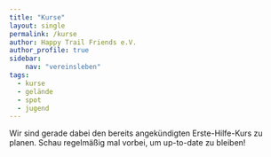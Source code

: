 ```yaml
---
title: "Kurse"
layout: single
permalink: /kurse
author: Happy Trail Friends e.V.
author_profile: true
sidebar:
    nav: "vereinsleben"
tags:
  - kurse
  - gelände
  - spot
  - jugend
---
```


Wir sind gerade dabei den bereits angekündigten Erste-Hilfe-Kurs zu planen. Schau regelmäßig mal vorbei, um up-to-date zu bleiben!